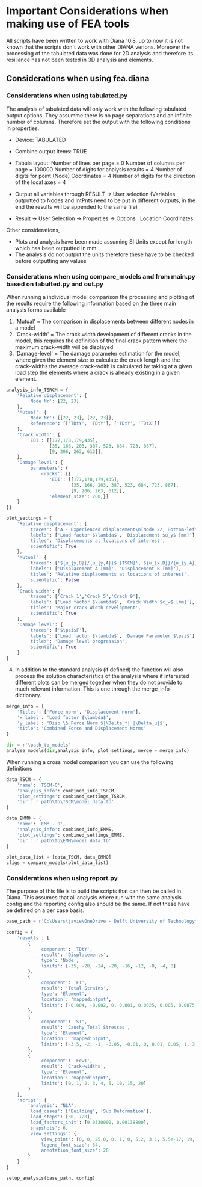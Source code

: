 # Important Considerations when making use of FEA tools

All scripts have been written to work with Diana 10.8, up to now it is not  known that the scripts don´t  work with other DIANA verions. Moreover the processing of the tabulated data was done for 2D analysis and therefore its resiliance has not been tested in 3D analysis and elements.

## Considerations when using fea.diana 

### Considerations when using tabulated.py

The analysis of tabulated data will only work with the following tabulated output options. They assumme there is no page separations and an infinite number of columns. Therefore set the output with the following conditions in properties.

- Device: TABULATED
- Combine output items: TRUE
- Tabula layout:    Number of lines per page = 0
                    Number of columns per page = 100000
                    Number of digits for analysis results = 4
                    Number of digits for point (Node) Coordinates = 4
                    Number of digits for the direction of the local axes = 4

- Output all variables through RESULT -> User selection (Variables outputted to Nodes and IntPnts need to be put in different outputs, in the end the results will be appended to the same file)
- Result -> User Selection -> Properties -> Options : Location Coordinates

Other considerations, 

- Plots and analysis have been made assuming SI Units except for length which has been outputted in mm
- The analysis do not output the units therefore these have to be checked before outputting any values

### Considerations when using compare_models and  from main.py based on tabulted.py and out.py

When running a individual model comparison the processing and plotting of the results require the following information based on the three main analysis forms available 

1. 'Mutual' = The comparison in displacements between different nodes in a model
2. 'Crack-width' = The crack width development of different cracks in the model, this requires the definition of the final crack pattern where the maximum crack-width will be displayed
3. 'Damage-level' = The damage parameter estimation for the model, where given the element size to calculate the crack length and the crack-widths the average crack-wdith is calculated by taking at a given load step the elements where a crack is already existing in a given element.

```python
analysis_info_TSRCM = {
    'Relative displacement': {
        'Node Nr': [22, 23]
    },
    'Mutual': {
        'Node Nr': [[22, 23], [22, 23]],
        'Reference': [['TDtY', 'TDtY'], ['TDtY', 'TDtX']]
    },
    'Crack width': {
        'EOI': [[177,178,179,435],
                [35, 166, 203, 387, 523, 684, 723, 867],
                [9, 206, 263, 612]],
    },
    'Damage level': { 
        'parameters': {
            'cracks': [{
                'EOI': [[177,178,179,435],
                        [35, 166, 203, 387, 523, 684, 723, 867],
                        [9, 206, 263, 612]],
                'element_size': 200,}]         
    }
}}

plot_settings = {
    'Relative displacement': {
        'traces': ['A - Experienced displacement\n[Node 22, Bottom-left]', 'B - Applied Displacement\n[Node 23, Top-left]'],
        'labels': ['Load factor $\lambda$', 'Displacement $u_y$ [mm]'],
        'titles': 'Displacements at locations of interest',
        'scientific': True
    },
    'Mutual': {
        'traces': ['${u_{y,B}}/{u_{y,A}}$ [TSCM]','${u_{x,B}}/{u_{y,A}}$ [TSCM]'],
        'labels': ['Displacement A [mm]', 'Displacement B [mm]'],
        'titles': 'Relative displacements at locations of interest',
        'scientific': False
    },
    'Crack width': {
        'traces': ['Crack 1','Crack 5','Crack 9'],
        'labels': ['Load factor $\lambda$', 'Crack Width $c_w$ [mm]'],
        'titles': 'Major crack Width development',
        'scientific': True
    },
    'Damage level': {
        'traces': ['$\psi$F'],
        'labels': ['Load factor $\lambda$', 'Damage Parameter $\psi$'],
        'titles': 'Damage level progression',
        'scientific': True
    }
}
```
4. In addition to the standard analysis (if defined) the function will also process the solution characteristics of the analysis where if interested different plots can be merged together when they do not provide to much relevant information. This is one through the merge_info dictionary. 

```python
merge_info = {
    'Titles': ['Force norm', 'Displacement norm'],
    'x_label': 'Load factor $\lambda$',
    'y_label': 'Disp \& Force Norm $|\Delta_f| |\Delta_u|$',
    'title': 'Combined Force and Displacement Norms'
}

dir = r'\path_to_models'
analyse_models(dir,analysis_info, plot_settings, merge = merge_info)

```

When running a cross model comparison you can use the following definitions

```python
data_TSCM = {
    'name': 'TSCM-O',
    'analysis_info': combined_info_TSRCM,
    'plot_settings': combined_settings_TSRCM,
    'dir': r'path\to\TSCM\model_data.tb'
}

data_EMMO = {
    'name': 'EMM - O',
    'analysis_info': combined_info_EMMS,
    'plot_settings': combined_settings_EMMS,
    'dir': r'path\to\EMM\model_data.tb'
}

plot_data_list = [data_TSCM, data_EMMO]
cfigs = compare_models(plot_data_list)
```

### Considerations when using report.py

The purpose of this file is to build the scripts that can then be called in Diana. This assumes that all analysis where run with the same analysis config and the reporting config also should be the same. If not these have be defined on a per case basis.

```python
base_path = r'C:\Users\javie\OneDrive - Delft University of Technology\Year 2\Q3 & Q4\CIEM0500 - MS Thesis Project\!content\Experimentation\Modelling\Models'

config = {
    'results': [
        {
            'component': 'TDtY',
            'result': 'Displacements',
            'type': 'Node',
            'limits': [-35, -28, -24, -20, -16, -12, -8, -4, 0]
        },
        {
            'component': 'E1',
            'result': 'Total Strains',
            'type': 'Element',
            'location': 'mappedintpnt',
            'limits': [-0.004, -0.002, 0, 0.001, 0.0025, 0.005, 0.0075, 0.01, 0.02, 0.08]
        },
        {
            'component': 'S1',
            'result': 'Cauchy Total Stresses',
            'type': 'Element',
            'location': 'mappedintpnt',
            'limits': [-3.5, -2, -1, -0.05, -0.01, 0, 0.01, 0.05, 1, 3, 61]
        },
        {
            'component': 'Ecw1',
            'result': 'Crack-widths',
            'type': 'Element',
            'location': 'mappedintpnt',
            'limits': [0, 1, 2, 3, 4, 5, 10, 15, 20]
        }
    ],
    'script': {
        'analysis': "NLA",
        'load_cases': ['Building', 'Sub Deformation'],
        'load_steps': [30, 720],
        'load_factors_init': [0.0330000, 0.00138800],
        'snapshots': 6,
        'view_settings': {
            'view_point': [0, 0, 25.0, 0, 1, 0, 5.2, 3.1, 5.5e-17, 19, 3.25],
            'legend_font_size': 34,
            'annotation_font_size': 28
        }
    }
}

setup_analysis(base_path, config)
```



